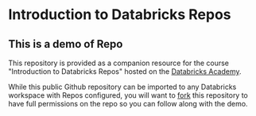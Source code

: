 # Introduction to Databricks Repos

## This is a demo of Repo

This repository is provided as a companion resource for the course "Introduction to Databricks Repos" hosted on the [Databricks Academy](https://academy.databricks.com/).

While this public Github repository can be imported to any Databricks workspace with Repos configured, you will want to [fork](https://docs.github.com/en/github/getting-started-with-github/quickstart/fork-a-repo) this repository to have full permissions on the repo so you can follow along with the demo.
